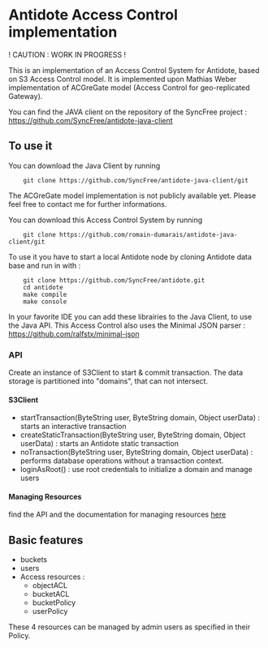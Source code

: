 Antidote Access Control implementation
============

! CAUTION : WORK IN PROGRESS !

This is an implementation of an Access Control System for Antidote, based on S3 Access Control model.
It is implemented upon Mathias Weber implementation of ACGreGate model (Access Control for geo-replicated Gateway).

You can find the JAVA client on the repository of the SyncFree project : https://github.com/SyncFree/antidote-java-client

To use it
-----------

You can download the Java Client by running 

		git clone https://github.com/SyncFree/antidote-java-client/git

The ACGreGate model implementation is not publicly available yet. Please feel free to contact me for further informations.

You can download this Access Control System by running 

		git clone https://github.com/romain-dumarais/antidote-java-client/git
		
To use it you have to start a local Antidote node by cloning Antidote data base and run in with : 

		git clone https://github.com/SyncFree/antidote.git
		cd antidote
		make compile
		make console

In your favorite IDE you can add these librairies to the Java Client, to use the Java API.
This Access Control also uses the Minimal JSON parser : https://github.com/ralfstx/minimal-json

### API ###

Create an instance of S3Client to start & commit transaction.
The data storage is partitioned into "domains", that can not intersect.

#### S3Client ####

- startTransaction(ByteString user, ByteString domain, Object userData) : starts an interactive transaction
- createStaticTransaction(ByteString user, ByteString domain, Object userData) : starts an Antidote static transaction
- noTransaction(ByteString user, ByteString domain, Object userData) : performs database operations without a transaction context.
- loginAsRoot() : use root credentials to initialize a domain and manage users

#### Managing Resources ####

find the API and the documentation for managing resources [here](docs/README.md)


Basic features
-----------

- buckets
- users
- Access resources :
	- objectACL
	- bucketACL
	- bucketPolicy
	- userPolicy

These 4 resources can be managed by admin users as specified in their Policy.



